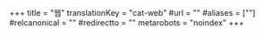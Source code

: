 +++
title = "웹"
translationKey = "cat-web"
#url = ""
#aliases = [""]
#relcanonical = ""
#redirectto = ""
metarobots = "noindex"
+++
